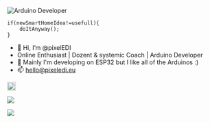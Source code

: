 <!---
        _          _ ______ _____ _____ 
       (_)        | |  ____|  __ \_   _|
  _ __  ___  _____| | |__  | |  | || |  
 | '_ \| \ \/ / _ \ |  __| | |  | || |  
 | |_) | |>  <  __/ | |____| |__| || |_ 
 | .__/|_/_/\_\___|_|______|_____/_____|
 | |                                    
 |_|  

-->

![Arduino](https://img.shields.io/badge/Arduino-00979D?style=for-the-badge&logo=Arduino&logoColor=white) Developer

```
if(newSmartHomeIdea!=usefull){
    doItAnyway();
}
```

- 👋 Hi, I’m @pixelEDI
- Online Enthusiast | Dozent & systemic Coach | Arduino Developer
- 👀 Mainly I'm developing on ESP32 but I like all of the Arduinos :)
- 📫 hello@pixeledi.eu 

<a href="https://ko-fi.com/H2H6CJJV6" rel="nofollow"><img src="https://ko-fi.com/img/githubbutton_sm.svg" height="20" style="max-width: 100%;"></a>

<a href="https://twitter.com/pixeledi" rel="nofollow"><img src="https://img.shields.io/badge/pixelEDI%20-%231DA1F2.svg?&amp;style=flat-square&amp;logo=Twitter&amp;logoColor=white" style="max-width: 100%;"></a>

<a href="https://www.thingiverse.com/pixeledi" rel="nofollow" target="_blank"><img src="https://img.shields.io/badge/-pixelEDI-%23248BFB.svg?&amp;style=flat-square&amp;logo=Thingiverse&amp;logoColor=white" style="max-width: 100%;"></a>

<!---
pixelEDI/pixelEDI is a ✨ special ✨ repository because its `README.md` (this file) appears on your GitHub profile.
You can click the Preview link to take a look at your changes.
--->
